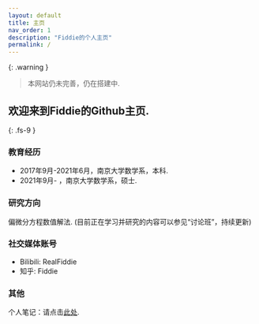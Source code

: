 ```yaml
---
layout: default
title: 主页
nav_order: 1
description: "Fiddie的个人主页"
permalink: /
---
```



{: .warning }
> 本网站仍未完善，仍在搭建中. 

## 欢迎来到Fiddie的Github主页.
{: .fs-9 }

### 教育经历

- 2017年9月-2021年6月，南京大学数学系，本科.
- 2021年9月- ，南京大学数学系，硕士.

### 研究方向

偏微分方程数值解法. (目前正在学习并研究的内容可以参见“讨论班”，持续更新)

### 社交媒体账号

- Bilibili: RealFiddie
- 知乎: Fiddie

### 其他

个人笔记：请点击[此处](https://github.com/FiddieMath/LectureNotes).
